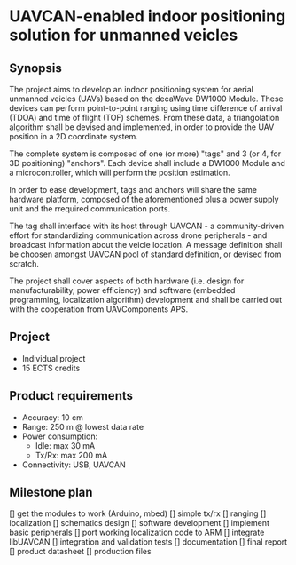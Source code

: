 # UAVCAN-enabled indoor positioning solution for unmanned veicles


## Synopsis
The project aims to develop an indoor positioning system for aerial unmanned veicles (UAVs) based on the decaWave DW1000 Module.
These devices can perform point-to-point ranging using time difference of arrival (TDOA) and time of flight (TOF) schemes.
From these data, a triangolation algorithm shall be devised and implemented, in order to provide the UAV position in a 2D coordinate system.

The complete system is composed of one (or more) "tags" and 3 (or 4, for 3D positioning) "anchors". 
Each device shall include a DW1000 Module and a microcontroller, which will perform the position estimation.

In order to ease development, tags and anchors will share the same hardware platform, composed of the aforementioned plus a power supply unit and the rrequired communication ports.

The tag shall interface with its host through UAVCAN - a community-driven effort for standardizing communication across drone peripherals - and broadcast information about the veicle location. 
A message definition shall be choosen amongst UAVCAN pool of standard definition, or devised from scratch.

The project shall cover aspects of both hardware (i.e. design for manufacturability, power efficiency) and software (embedded programming, localization algorithm) development and shall be carried out with the cooperation from UAVComponents APS.


## Project
 - Individual project
 - 15 ECTS credits


## Product requirements
 - Accuracy: 10 cm
 - Range: 250 m @ lowest data rate
 - Power consumption: 
   - Idle: max 30 mA 
   - Tx/Rx: max 200 mA 
 - Connectivity: USB, UAVCAN


## Milestone plan
 [] get the modules to work (Arduino, mbed)
   [] simple tx/rx
   [] ranging
   [] localization
 [] schematics design
 [] software development
   [] implement basic peripherals
   [] port working localization code to ARM
   [] integrate libUAVCAN 
 [] integration and validation tests
 [] documentation 
   [] final report
   [] product datasheet
   [] production files

